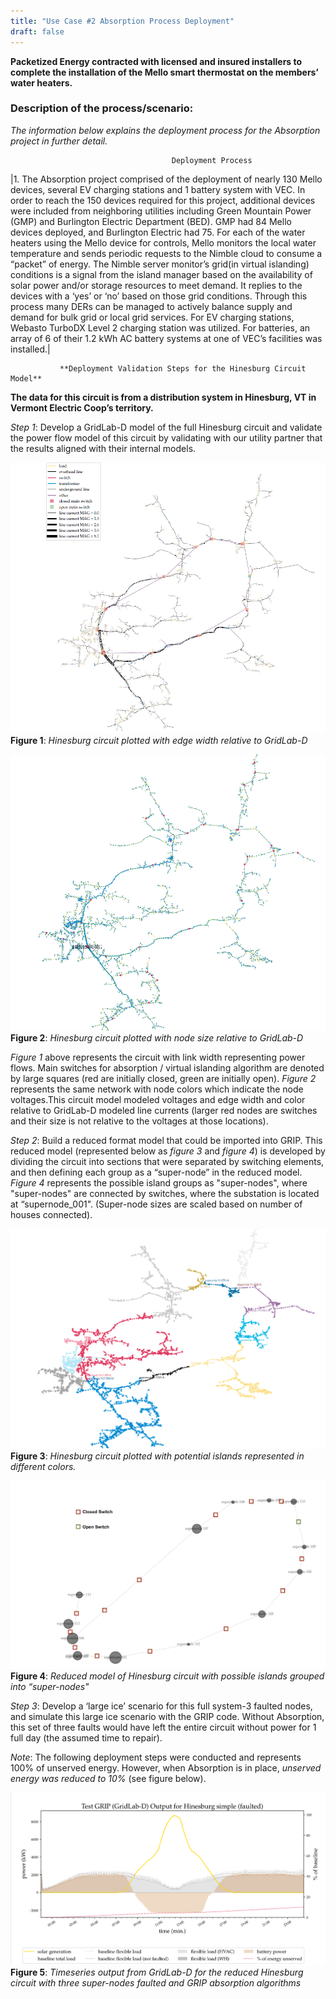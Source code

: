 ```yaml
---
title: "Use Case #2 Absorption Process Deployment"
draft: false
---
```

**Packetized Energy contracted with licensed and insured installers to complete the installation of the Mello smart thermostat on the members’ water heaters.**

### Description of the process/scenario:
*The information below explains the deployment process for the Absorption project in further detail.*

                                        Deployment Process                                        
|1. The Absorption project comprised of the deployment of nearly 130 Mello devices, several EV charging stations and 1 battery system with VEC.  In order to reach the 150 devices required for this project,  additional devices were included from neighboring utilities including Green Mountain Power (GMP) and Burlington Electric Department (BED). GMP had 84 Mello devices deployed, and Burlington Electric had 75. For each of the water heaters using the Mello device for controls, Mello monitors the local water temperature and sends periodic requests to the Nimble cloud to consume a “packet” of energy. The Nimble server monitor’s grid(in virtual islanding) conditions is a signal from the island manager based on the availability of solar power and/or storage resources to meet demand. It replies to the devices with a ‘yes’ or ‘no’ based on those grid conditions. Through this process many DERs can be managed to actively balance supply and demand for bulk grid or local grid services. For EV charging stations, Webasto TurboDX Level 2 charging station was utilized. For batteries, an array of 6 of their 1.2 kWh AC battery systems at one of VEC’s facilities was installed.|

               **Deployment Validation Steps for the Hinesburg Circuit Model**

**The data for this circuit is from a distribution system in Hinesburg, VT in Vermont Electric Coop’s territory.**

*Step 1*: Develop a GridLab-D model of the full Hinesburg circuit and validate the power flow model of this circuit by validating with our utility partner that the results aligned with their internal models.

 ![Figure 1-Hinesburg circuit plotted with edge width relative to GridLab-D](/AB_FIGURE2_16.png)
 **Figure 1**: *Hinesburg circuit plotted with edge width relative to GridLab-D*

![Figure 2-Hinesburg circuit plotted with edge width relative to GridLab-D](/AB_FIGURE2_17.png)
**Figure 2**: *Hinesburg circuit plotted with node size relative to GridLab-D*

 *Figure 1* above represents the circuit with link width representing power flows. Main switches for absorption
/ virtual islanding algorithm are denoted by large squares (red are initially closed, green are
initially open). *Figure 2* represents the same network with node colors which indicate the node voltages.This circuit model modeled voltages and edge width and color relative to GridLab-D modeled line currents (larger red nodes are
switches and their size is not relative to the voltages at those locations).

 *Step 2*: Build a reduced format model that could be imported into GRIP. This reduced model (represented below as *figure 3* and *figure 4*) is developed by dividing the circuit into sections that were separated by switching elements, and then defining each group as a “super-node” in the reduced model. *Figure 4* represents the possible island groups as "super-nodes", where "super-nodes" are connected by switches, where the substation is located at “supernode_001". (Super-node sizes are scaled based on number of houses connected).


 ![Figure 1-Hinesburg circuit plotted with edge width relative to GridLab-D](/AB_FIGURE2_18USETHIS.png)
 **Figure 3**: *Hinesburg circuit plotted with potential islands represented in different colors.*


  ![Figure 1-Hinesburg circuit plotted with edge width relative to GridLab-D](/AB_FIGURE_2_19.png)
  **Figure 4**: *Reduced model of Hinesburg circuit with possible islands grouped into “super-nodes"*


*Step 3*:  Develop a ‘large ice’ scenario for this full system-3 faulted nodes, and simulate this large ice scenario with the GRIP code. Without Absorption, this set of three faults would have left the entire circuit without power for 1 full day (the assumed time to repair).

*Note*: The following deployment steps were conducted and represents 100% of unserved energy. However, when Absorption is in place, *unserved energy was reduced to 10%* (see figure below).

 ![Figure 1-Hinesburg circuit plotted with edge width relative to GridLab-D](/AB_FIGURE2_21.png)
 **Figure 5**: *Timeseries output from GridLab-D for the reduced Hinesburg circuit with three super-nodes faulted and GRIP absorption algorithms*
